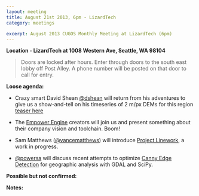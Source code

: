 ```yaml
---
layout: meeting
title: August 21st 2013, 6pm - LizardTech
category: meetings

excerpt: August 2013 CUGOS Monthly Meeting at LizardTech (6pm)
---
```


__Location - LizardTech at 1008 Western Ave, Seattle, WA 98104__ 

> Doors are locked after hours. Enter through doors to the south east lobby off Post Alley. A phone number will be posted on that door to call for entry.

__Loose agenda:__

- Crazy smart David Shean [@dshean](https://github.com/dshean) will return from his adventures to give us a show-and-tell on his timeseries of 2 m/px DEMs for this region [teaser here](http://oi42.tinypic.com/xn54yu.jpg)

- The [Empower Engine](http://empowerengine.com) creators will join us and present something about their company vision and toolchain. Boom!

- Sam Matthews ([@vancematthews](https://twitter.com/vancematthews)) will introduce [Project Linework](https://github.com/svmatthews/project-linework), a work in progress.

- [@powersa](https://github.com/powersa) will discuss recent attempts to optimize [Canny Edge Detection](http://en.wikipedia.org/wiki/Canny_edge_detector) for geographic analysis with GDAL and SciPy.

__Possible but not confirmed:__



__Notes:__
